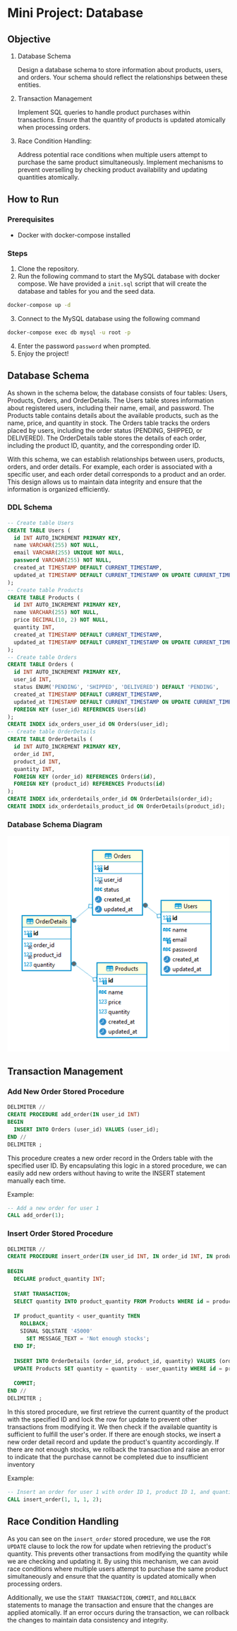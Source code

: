 # Mini Project: Database

## Objective
<ol>
<li>Database Schema
<p>Design a database schema to store information about products, users, and orders. Your schema should reflect the relationships between these entities.</p>
</li>

<li>Transaction Management
<p>Implement SQL queries to handle product purchases within transactions. Ensure that the quantity of products is updated atomically when processing orders.</p>
</li>

<li>Race Condition Handling:
<p>Address potential race conditions when multiple users attempt to purchase the same product simultaneously. Implement mechanisms to prevent overselling by checking product availability and updating quantities atomically.</p>
</li>
</ol>

## How to Run
### Prerequisites
- Docker with docker-compose installed

### Steps
1. Clone the repository.
2. Run the following command to start the MySQL database with docker compose. We have provided a `init.sql` script that will create the database and tables for you and the seed data.
```bash
docker-compose up -d
```
3. Connect to the MySQL database using the following command
```bash
docker-compose exec db mysql -u root -p
```
4. Enter the password `password` when prompted.
5. Enjoy the project!

## Database Schema

As shown in the schema below, the database consists of four tables: Users, Products, Orders, and OrderDetails. The Users table stores information about registered users, including their name, email, and password. The Products table contains details about the available products, such as the name, price, and quantity in stock. The Orders table tracks the orders placed by users, including the order status (PENDING, SHIPPED, or DELIVERED). The OrderDetails table stores the details of each order, including the product ID, quantity, and the corresponding order ID. 

With this schema, we can establish relationships between users, products, orders, and order details. For example, each order is associated with a specific user, and each order detail corresponds to a product and an order. This design allows us to maintain data integrity and ensure that the information is organized efficiently.


### DDL Schema
```sql
-- Create table Users
CREATE TABLE Users (
  id INT AUTO_INCREMENT PRIMARY KEY,
  name VARCHAR(255) NOT NULL,
  email VARCHAR(255) UNIQUE NOT NULL,
  password VARCHAR(255) NOT NULL,
  created_at TIMESTAMP DEFAULT CURRENT_TIMESTAMP,
  updated_at TIMESTAMP DEFAULT CURRENT_TIMESTAMP ON UPDATE CURRENT_TIMESTAMP
);
-- Create table Products
CREATE TABLE Products (
  id INT AUTO_INCREMENT PRIMARY KEY,
  name VARCHAR(255) NOT NULL,
  price DECIMAL(10, 2) NOT NULL,
  quantity INT,
  created_at TIMESTAMP DEFAULT CURRENT_TIMESTAMP,
  updated_at TIMESTAMP DEFAULT CURRENT_TIMESTAMP ON UPDATE CURRENT_TIMESTAMP
);
-- Create table Orders
CREATE TABLE Orders (
  id INT AUTO_INCREMENT PRIMARY KEY,
  user_id INT,
  status ENUM('PENDING', 'SHIPPED', 'DELIVERED') DEFAULT 'PENDING',
  created_at TIMESTAMP DEFAULT CURRENT_TIMESTAMP,
  updated_at TIMESTAMP DEFAULT CURRENT_TIMESTAMP ON UPDATE CURRENT_TIMESTAMP,
  FOREIGN KEY (user_id) REFERENCES Users(id)
);
CREATE INDEX idx_orders_user_id ON Orders(user_id);
-- Create table OrderDetails
CREATE TABLE OrderDetails (
  id INT AUTO_INCREMENT PRIMARY KEY,
  order_id INT,
  product_id INT,
  quantity INT,
  FOREIGN KEY (order_id) REFERENCES Orders(id),
  FOREIGN KEY (product_id) REFERENCES Products(id)
);
CREATE INDEX idx_orderdetails_order_id ON OrderDetails(order_id);
CREATE INDEX idx_orderdetails_product_id ON OrderDetails(product_id);
```

### Database Schema Diagram
<center>
<img src="./images/schema.png" alt="Database Schema" width="600"/>
</center>


## Transaction Management

### Add New Order Stored Procedure
```sql
DELIMITER //
CREATE PROCEDURE add_order(IN user_id INT)
BEGIN
  INSERT INTO Orders (user_id) VALUES (user_id);
END //
DELIMITER ;
```
This procedure creates a new order record in the Orders table with the specified user ID. By encapsulating this logic in a stored procedure, we can easily add new orders without having to write the INSERT statement manually each time.

Example:
```sql
-- Add a new order for user 1
CALL add_order(1);
```

### Insert Order Stored Procedure
```sql
DELIMITER //
CREATE PROCEDURE insert_order(IN user_id INT, IN order_id INT, IN product_id INT, IN user_quantity INT)

BEGIN
  DECLARE product_quantity INT;

  START TRANSACTION;
  SELECT quantity INTO product_quantity FROM Products WHERE id = product_id FOR UPDATE;

  IF product_quantity < user_quantity THEN
    ROLLBACK;
    SIGNAL SQLSTATE '45000'
      SET MESSAGE_TEXT = 'Not enough stocks';
  END IF;

  INSERT INTO OrderDetails (order_id, product_id, quantity) VALUES (order_id, product_id, quantity);
  UPDATE Products SET quantity = quantity - user_quantity WHERE id = product_id;

  COMMIT;
END //
DELIMITER ;
```
In this stored procedure, we first retrieve the current quantity of the product with the specified ID and lock the row for update to prevent other transactions from modifying it. We then check if the available quantity is sufficient to fulfill the user's order. If there are enough stocks, we insert a new order detail record and update the product's quantity accordingly. If there are not enough stocks, we rollback the transaction and raise an error to indicate that the purchase cannot be completed due to insufficient inventory

Example:
```sql
-- Insert an order for user 1 with order ID 1, product ID 1, and quantity 2
CALL insert_order(1, 1, 1, 2);
```


## Race Condition Handling

As you can see on the `insert_order` stored procedure, we use the `FOR UPDATE` clause to lock the row for update when retrieving the product's quantity. This prevents other transactions from modifying the quantity while we are checking and updating it. By using this mechanism, we can avoid race conditions where multiple users attempt to purchase the same product simultaneously and ensure that the quantity is updated atomically when processing orders.

Additionally, we use the `START TRANSACTION`, `COMMIT`, and `ROLLBACK` statements to manage the transaction and ensure that the changes are applied atomically. If an error occurs during the transaction, we can rollback the changes to maintain data consistency and integrity.